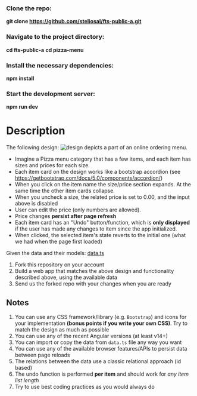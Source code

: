 ### Clone the repo:

**git clone https://github.com/steliosal/fts-public-a.git**

### Navigate to the project directory:

**cd fts-public-a**
**cd pizza-menu**

### Install the necessary dependencies:

**npm install**

### Start the development server:

**npm run dev**

# Description

The following design:
![design](./design.png)
depicts a part of an online ordering menu.

- Imagine a Pizza menu category that has a few items, and each item has sizes and prices for each size.
- Each item card on the design works like a bootstrap accordion (see https://getbootstrap.com/docs/5.0/components/accordion/)
- When you click on the item name the size/price section expands. At the same time the other item cards collapse.
- When you uncheck a size, the related price is set to 0.00, and the input above is disabled
- User can edit the price (only numbers are allowed).
- Price changes **persist after page refresh**
- Each item card has an "Undo" button/function, which is **only displayed** if the user has made any changes to item since the app initialized.
- When clicked, the selected item's state reverts to the initial one (what we had when the page first loaded)

Given the data and their models:
[data.ts](./data.ts)

1. Fork this repository on your account
2. Build a web app that matches the above design and functionality described above, using the available data
3. Send us the forked repo with your changes when you are ready

## Notes

1. You can use any CSS framework/library (e.g. `Bootstrap`) and icons for your implementation **(bonus points if you write your own CSS)**. Try to match the design as much as possible
2. You can use any of the recent Angular versions (at least v14+)
3. You can import or copy the data from `data.ts` file any way you want
4. You can use any of the available browser features/APIs to persist data between page reloads
5. The relations between the data use a classic relational approach (id based)
6. The undo function is performed **per item** and should work for _any item list length_
7. Try to use best coding practices as you would always do
